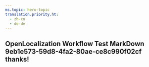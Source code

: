 ```yaml
---
ms.topic: hero-topic
translation.priority.ht: 
  - zh-cn
  - de-de
---
```

## OpenLocalization Workflow Test MarkDown 9eb1e573-59d8-4fa2-80ae-ce8c990f02cf thanks!
